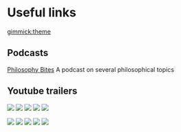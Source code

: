 # Useful links

[gimmick:theme](united)

## Podcasts
[Philosophy Bites](http://philosophybites.com/340-bites-interviews-arranged-by-theme.html) 
A podcast on several philosophical topics

## Youtube trailers
<a href="https://www.youtube.com/watch?v=WFMLGEHdIjE"> <img src="img/total_recall%201990%20.jpg"></a>
<a href="https://www.youtube.com/watch?v=m8e-FF8MsqU"> <img src="img/matrix.jpg"></a>
<a href="https://www.youtube.com/watch?v=c3gI9ms8Fdc"> <img src="img/Trumanshow.jpg"></a>
<a href="https://www.youtube.com/watch?v=0vS0E9bBSL0"> <img src="img/memento%20.jpg"></a>
<a href="https://www.youtube.com/watch?v=KPcZHjKJBnE"> <img src="img/bladerunner.jpg"></a>

<a href="https://www.youtube.com/watch?v=lG7DGMgfOb8"> <img src="img/minorityreport.jpg"></a>
<a href="https://www.youtube.com/watch?v=zSWdZVtXT7E"> <img src="img/interstellar.jpg"></a>
<a href="https://www.youtube.com/watch?v=6anMLFwHFqs">  <img src="img/jettee.jpg"></a>
<a href="https://www.youtube.com/watch?v=SD5oMxbMcHM"> <img src="img/actfokilling.jpg"></a>
<a href="https://www.youtube.com/watch?v=BpzVFdDeWyo"> <img src="img/gattaca.jpg"></a>
   
    
